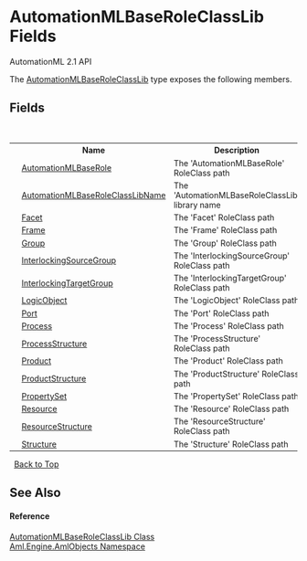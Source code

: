 # AutomationMLBaseRoleClassLib Fields
AutomationML 2.1 API 

The <a href="T_Aml_Engine_AmlObjects_AutomationMLBaseRoleClassLib">AutomationMLBaseRoleClassLib</a> type exposes the following members.


## Fields
&nbsp;<table><tr><th></th><th>Name</th><th>Description</th></tr><tr><td>![Public field](media/pubfield.gif "Public field")![Static member](media/static.gif "Static member")</td><td><a href="F_Aml_Engine_AmlObjects_AutomationMLBaseRoleClassLib_AutomationMLBaseRole">AutomationMLBaseRole</a></td><td>
The 'AutomationMLBaseRole' RoleClass path</td></tr><tr><td>![Public field](media/pubfield.gif "Public field")![Static member](media/static.gif "Static member")</td><td><a href="F_Aml_Engine_AmlObjects_AutomationMLBaseRoleClassLib_AutomationMLBaseRoleClassLibName">AutomationMLBaseRoleClassLibName</a></td><td>
The 'AutomationMLBaseRoleClassLib' library name</td></tr><tr><td>![Public field](media/pubfield.gif "Public field")![Static member](media/static.gif "Static member")</td><td><a href="F_Aml_Engine_AmlObjects_AutomationMLBaseRoleClassLib_Facet">Facet</a></td><td>
The 'Facet' RoleClass path</td></tr><tr><td>![Public field](media/pubfield.gif "Public field")![Static member](media/static.gif "Static member")</td><td><a href="F_Aml_Engine_AmlObjects_AutomationMLBaseRoleClassLib_Frame">Frame</a></td><td>
The 'Frame' RoleClass path</td></tr><tr><td>![Public field](media/pubfield.gif "Public field")![Static member](media/static.gif "Static member")</td><td><a href="F_Aml_Engine_AmlObjects_AutomationMLBaseRoleClassLib_Group">Group</a></td><td>
The 'Group' RoleClass path</td></tr><tr><td>![Public field](media/pubfield.gif "Public field")![Static member](media/static.gif "Static member")</td><td><a href="F_Aml_Engine_AmlObjects_AutomationMLBaseRoleClassLib_InterlockingSourceGroup">InterlockingSourceGroup</a></td><td>
The 'InterlockingSourceGroup' RoleClass path</td></tr><tr><td>![Public field](media/pubfield.gif "Public field")![Static member](media/static.gif "Static member")</td><td><a href="F_Aml_Engine_AmlObjects_AutomationMLBaseRoleClassLib_InterlockingTargetGroup">InterlockingTargetGroup</a></td><td>
The 'InterlockingTargetGroup' RoleClass path</td></tr><tr><td>![Public field](media/pubfield.gif "Public field")![Static member](media/static.gif "Static member")</td><td><a href="F_Aml_Engine_AmlObjects_AutomationMLBaseRoleClassLib_LogicObject">LogicObject</a></td><td>
The 'LogicObject' RoleClass path</td></tr><tr><td>![Public field](media/pubfield.gif "Public field")![Static member](media/static.gif "Static member")</td><td><a href="F_Aml_Engine_AmlObjects_AutomationMLBaseRoleClassLib_Port">Port</a></td><td>
The 'Port' RoleClass path</td></tr><tr><td>![Public field](media/pubfield.gif "Public field")![Static member](media/static.gif "Static member")</td><td><a href="F_Aml_Engine_AmlObjects_AutomationMLBaseRoleClassLib_Process">Process</a></td><td>
The 'Process' RoleClass path</td></tr><tr><td>![Public field](media/pubfield.gif "Public field")![Static member](media/static.gif "Static member")</td><td><a href="F_Aml_Engine_AmlObjects_AutomationMLBaseRoleClassLib_ProcessStructure">ProcessStructure</a></td><td>
The 'ProcessStructure' RoleClass path</td></tr><tr><td>![Public field](media/pubfield.gif "Public field")![Static member](media/static.gif "Static member")</td><td><a href="F_Aml_Engine_AmlObjects_AutomationMLBaseRoleClassLib_Product">Product</a></td><td>
The 'Product' RoleClass path</td></tr><tr><td>![Public field](media/pubfield.gif "Public field")![Static member](media/static.gif "Static member")</td><td><a href="F_Aml_Engine_AmlObjects_AutomationMLBaseRoleClassLib_ProductStructure">ProductStructure</a></td><td>
The 'ProductStructure' RoleClass path</td></tr><tr><td>![Public field](media/pubfield.gif "Public field")![Static member](media/static.gif "Static member")</td><td><a href="F_Aml_Engine_AmlObjects_AutomationMLBaseRoleClassLib_PropertySet">PropertySet</a></td><td>
The 'PropertySet' RoleClass path</td></tr><tr><td>![Public field](media/pubfield.gif "Public field")![Static member](media/static.gif "Static member")</td><td><a href="F_Aml_Engine_AmlObjects_AutomationMLBaseRoleClassLib_Resource">Resource</a></td><td>
The 'Resource' RoleClass path</td></tr><tr><td>![Public field](media/pubfield.gif "Public field")![Static member](media/static.gif "Static member")</td><td><a href="F_Aml_Engine_AmlObjects_AutomationMLBaseRoleClassLib_ResourceStructure">ResourceStructure</a></td><td>
The 'ResourceStructure' RoleClass path</td></tr><tr><td>![Public field](media/pubfield.gif "Public field")![Static member](media/static.gif "Static member")</td><td><a href="F_Aml_Engine_AmlObjects_AutomationMLBaseRoleClassLib_Structure">Structure</a></td><td>
The 'Structure' RoleClass path</td></tr></table>&nbsp;
<a href="#automationmlbaseroleclasslib-fields">Back to Top</a>

## See Also


#### Reference
<a href="T_Aml_Engine_AmlObjects_AutomationMLBaseRoleClassLib">AutomationMLBaseRoleClassLib Class</a><br /><a href="N_Aml_Engine_AmlObjects">Aml.Engine.AmlObjects Namespace</a><br />